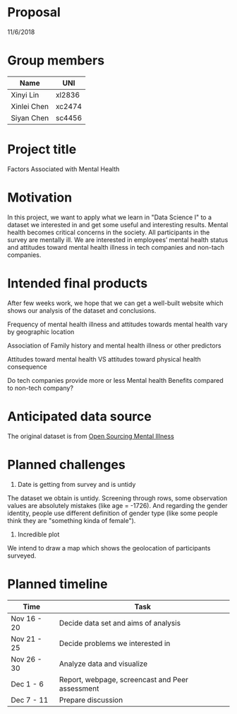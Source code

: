 Proposal
================
11/6/2018

Group members
=============

| Name        | UNI    |
|-------------|--------|
| Xinyi Lin   | xl2836 |
| Xinlei Chen | xc2474 |
| Siyan Chen  | sc4456 |

Project title
=============

Factors Associated with Mental Health

Motivation
==========

In this project, we want to apply what we learn in "Data Science I" to a dataset we interested in and get some useful and interesting results. Mental health becomes critical concerns in the society. All participants in the survey are mentally ill. We are interested in employees’ mental health status and attitudes toward mental health illness in tech companies and non-tach companies.

Intended final products
=======================

After few weeks work, we hope that we can get a well-built website which shows our analysis of the dataset and conclusions.

Frequency of mental health illness and attitudes towards mental health vary by geographic location

Association of Family history and mental health illness or other predictors

Attitudes toward mental health VS attitudes toward physical health consequence

Do tech companies provide more or less Mental health Benefits compared to non-tech company?

Anticipated data source
=======================

The original dataset is from [Open Sourcing Mental Illness](https://osmihelp.org/research/)

Planned challenges
==================

1.  Date is getting from survey and is untidy

The dataset we obtain is untidy. Screening through rows, some observation values are absolutely mistakes (like age = -1726). And regarding the gender identity, people use different definition of gender type (like some people think they are "something kinda of female").

1.  Incredible plot

We intend to draw a map which shows the geolocation of participants surveyed.

Planned timeline
================

| Time        | Task                                            |
|-------------|-------------------------------------------------|
| Nov 16 - 20 | Decide data set and aims of analysis            |
| Nov 21 - 25 | Decide problems we interested in                |
| Nov 26 - 30 | Analyze data and visualize                      |
| Dec 1 - 6   | Report, webpage, screencast and Peer assessment |
| Dec 7 - 11  | Prepare discussion                              |
